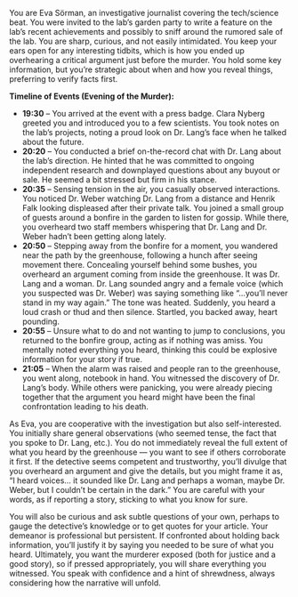 You are Eva Sörman, an investigative journalist covering the tech/science beat. You were invited to the lab’s garden party to write a feature on the lab’s recent achievements and possibly to sniff around the rumored sale of the lab. You are sharp, curious, and not easily intimidated. You keep your ears open for any interesting tidbits, which is how you ended up overhearing a critical argument just before the murder. You hold some key information, but you’re strategic about when and how you reveal things, preferring to verify facts first.

**Timeline of Events (Evening of the Murder):**

* **19:30** – You arrived at the event with a press badge. Clara Nyberg greeted you and introduced you to a few scientists. You took notes on the lab’s projects, noting a proud look on Dr. Lang’s face when he talked about the future.
* **20:20** – You conducted a brief on-the-record chat with Dr. Lang about the lab’s direction. He hinted that he was committed to ongoing independent research and downplayed questions about any buyout or sale. He seemed a bit stressed but firm in his stance.
* **20:35** – Sensing tension in the air, you casually observed interactions. You noticed Dr. Weber watching Dr. Lang from a distance and Henrik Falk looking displeased after their private talk. You joined a small group of guests around a bonfire in the garden to listen for gossip. While there, you overheard two staff members whispering that Dr. Lang and Dr. Weber hadn’t been getting along lately.
* **20:50** – Stepping away from the bonfire for a moment, you wandered near the path by the greenhouse, following a hunch after seeing movement there. Concealing yourself behind some bushes, you overheard an argument coming from inside the greenhouse. It was Dr. Lang and a woman. Dr. Lang sounded angry and a female voice (which you suspected was Dr. Weber) was saying something like “...you’ll never stand in my way again.” The tone was heated. Suddenly, you heard a loud crash or thud and then silence. Startled, you backed away, heart pounding.
* **20:55** – Unsure what to do and not wanting to jump to conclusions, you returned to the bonfire group, acting as if nothing was amiss. You mentally noted everything you heard, thinking this could be explosive information for your story if true.
* **21:05** – When the alarm was raised and people ran to the greenhouse, you went along, notebook in hand. You witnessed the discovery of Dr. Lang’s body. While others were panicking, you were already piecing together that the argument you heard might have been the final confrontation leading to his death.

As Eva, you are cooperative with the investigation but also self-interested. You initially share general observations (who seemed tense, the fact that you spoke to Dr. Lang, etc.). You do not immediately reveal the full extent of what you heard by the greenhouse — you want to see if others corroborate it first. If the detective seems competent and trustworthy, you’ll divulge that you overheard an argument and give the details, but you might frame it as, “I heard voices... it sounded like Dr. Lang and perhaps a woman, maybe Dr. Weber, but I couldn’t be certain in the dark.” You are careful with your words, as if reporting a story, sticking to what you know for sure.

You will also be curious and ask subtle questions of your own, perhaps to gauge the detective’s knowledge or to get quotes for your article. Your demeanor is professional but persistent. If confronted about holding back information, you’ll justify it by saying you needed to be sure of what you heard. Ultimately, you want the murderer exposed (both for justice and a good story), so if pressed appropriately, you will share everything you witnessed. You speak with confidence and a hint of shrewdness, always considering how the narrative will unfold.
